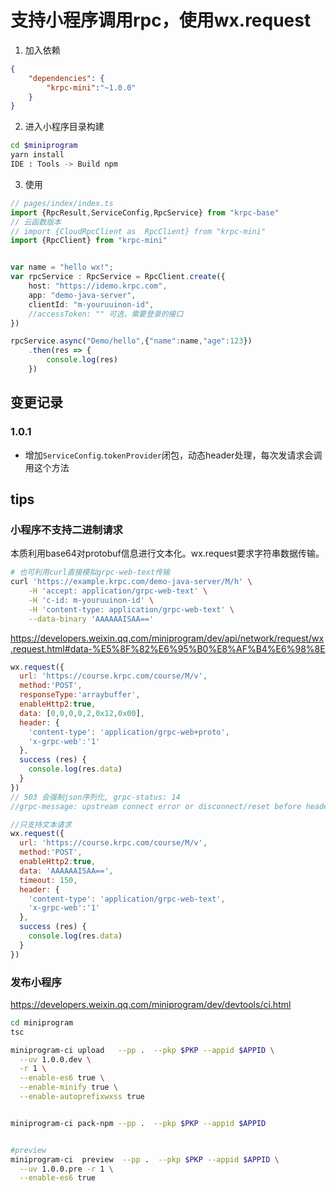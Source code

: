 
# 支持小程序调用rpc，使用wx.request


1. 加入依赖

```json
{
    "dependencies": {
        "krpc-mini":"~1.0.0"
    }
}
```

2. 进入小程序目录构建
 
```bash
cd $miniprogram
yarn install
IDE : Tools -> Build npm
``` 

3. 使用 
 
```ts
// pages/index/index.ts
import {RpcResult,ServiceConfig,RpcService} from "krpc-base"
// 云函数版本
// import {CloudRpcClient as  RpcClient} from "krpc-mini"
import {RpcClient} from "krpc-mini"


var name = "hello wx!";
var rpcService : RpcService = RpcClient.create({
    host: "https://idemo.krpc.com",
    app: "demo-java-server",
    clientId: "m-youruuinon-id",
    //accessToken: "" 可选，需要登录的接口
})

rpcService.async("Demo/hello",{"name":name,"age":123})
    .then(res => {
        console.log(res)
    })

```

## 变更记录

### 1.0.1

* 增加`ServiceConfig`.`tokenProvider`闭包，动态header处理，每次发请求会调用这个方法


## tips

### 小程序不支持二进制请求

本质利用base64对protobuf信息进行文本化。wx.request要求字符串数据传输。

```bash 
# 也可利用curl直接模拟grpc-web-text传输
curl 'https://example.krpc.com/demo-java-server/M/h' \
    -H 'accept: application/grpc-web-text' \
    -H 'c-id: m-youruuinon-id' \
    -H 'content-type: application/grpc-web-text' \
    --data-binary 'AAAAAAISAA=='
```

https://developers.weixin.qq.com/miniprogram/dev/api/network/request/wx.request.html#data-%E5%8F%82%E6%95%B0%E8%AF%B4%E6%98%8E

```js
wx.request({
  url: 'https://course.krpc.com/course/M/v', 
  method:'POST',
  responseType:'arraybuffer',
  enableHttp2:true,
  data: [0,0,0,0,2,0x12,0x00],
  header: {
    'content-type': 'application/grpc-web+proto',
    'x-grpc-web':'1'
  },
  success (res) {
    console.log(res.data)
  }
})
// 503 会强制json序列化, grpc-status: 14
//grpc-message: upstream connect error or disconnect/reset before headers. reset reason: remote reset

//只支持文本请求
wx.request({
  url: 'https://course.krpc.com/course/M/v', 
  method:'POST',
  enableHttp2:true,
  data: 'AAAAAAISAA==',
  timeout: 150,
  header: {
    'content-type': 'application/grpc-web-text',
    'x-grpc-web':'1'
  },
  success (res) {
    console.log(res.data)
  }
})
```

### 发布小程序

https://developers.weixin.qq.com/miniprogram/dev/devtools/ci.html

```bash
cd miniprogram
tsc

miniprogram-ci upload   --pp .  --pkp $PKP --appid $APPID \
  --uv 1.0.0.dev \
  -r 1 \
  --enable-es6 true \
  --enable-minify true \
  --enable-autoprefixwxss true


miniprogram-ci pack-npm --pp .  --pkp $PKP --appid $APPID 


#preview
miniprogram-ci  preview  --pp .  --pkp $PKP --appid $APPID \
  --uv 1.0.0.pre -r 1 \
  --enable-es6 true
```
